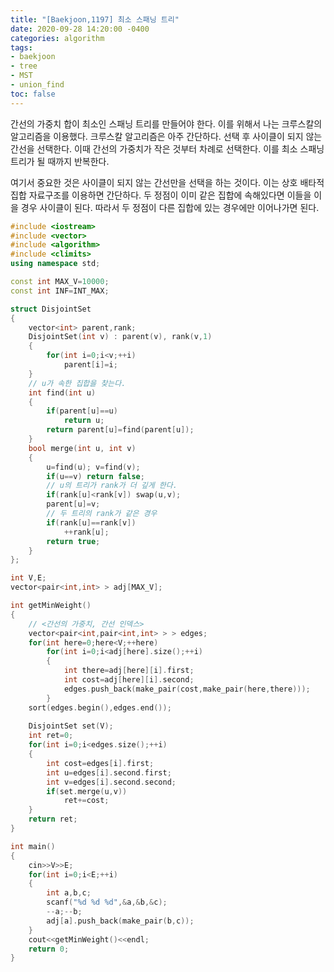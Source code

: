 ```yaml
---
title: "[Baekjoon,1197] 최소 스패닝 트리"
date: 2020-09-28 14:20:00 -0400
categories: algorithm 
tags:
- baekjoon 
- tree 
- MST
- union_find
toc: false
---
```


간선의 가중치 합이 최소인 스패닝 트리를 만들어야 한다. 이를 위해서 나는 크루스칼의 알고리즘을 이용했다. 
크루스칼 알고리즘은 아주 간단하다. 선택 후 사이클이 되지 않는 간선을 선택한다. 이때 간선의 가중치가 작은 것부터 차례로 선택한다. 
이를 최소 스패닝 트리가 될 때까지 반복한다. 

여기서 중요한 것은 사이클이 되지 않는 간선만을 선택을 하는 것이다. 이는 상호 배타적 집합 자료구조를 이용하면 간단하다.
두 정점이 이미 같은 집합에 속해있다면 이들을 이을 경우 사이클이 된다. 따라서 두 정점이 다른 집합에 있는 경우에만 이어나가면 된다. 
```cpp
#include <iostream>
#include <vector>
#include <algorithm>
#include <climits>
using namespace std;

const int MAX_V=10000;
const int INF=INT_MAX;

struct DisjointSet
{
    vector<int> parent,rank;
    DisjointSet(int v) : parent(v), rank(v,1)
    {
        for(int i=0;i<v;++i)
            parent[i]=i;
    }
    // u가 속한 집합을 찾는다. 
    int find(int u)
    {
        if(parent[u]==u)
            return u;
        return parent[u]=find(parent[u]);
    }
    bool merge(int u, int v)
    {
        u=find(u); v=find(v);
        if(u==v) return false;
        // u의 트리가 rank가 더 깊게 한다. 
        if(rank[u]<rank[v]) swap(u,v);
        parent[u]=v;
        // 두 트리의 rank가 같은 경우 
        if(rank[u]==rank[v])
            ++rank[u];
        return true;
    }
};

int V,E;
vector<pair<int,int> > adj[MAX_V];

int getMinWeight()
{
    // <간선의 가중치, 간선 인덱스>
    vector<pair<int,pair<int,int> > > edges;
    for(int here=0;here<V;++here)
        for(int i=0;i<adj[here].size();++i)
        {
            int there=adj[here][i].first;
            int cost=adj[here][i].second;
            edges.push_back(make_pair(cost,make_pair(here,there)));
        }
    sort(edges.begin(),edges.end());
    
    DisjointSet set(V);
    int ret=0;
    for(int i=0;i<edges.size();++i)
    {
        int cost=edges[i].first;
        int u=edges[i].second.first;
        int v=edges[i].second.second;
        if(set.merge(u,v))
            ret+=cost;
    }
    return ret;
}

int main()
{
    cin>>V>>E;
    for(int i=0;i<E;++i)
    {
        int a,b,c;
        scanf("%d %d %d",&a,&b,&c);
        --a;--b;
        adj[a].push_back(make_pair(b,c));
    }
    cout<<getMinWeight()<<endl;
    return 0;
}

```
